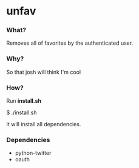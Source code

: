 # unfav
### What?
Removes all of favorites by the authenticated user.

### Why?
So that josh will think I'm cool

### How?
Run **install.sh**

  $ ./install.sh
  
It will install all dependencies.

### Dependencies
* python-twitter
* oauth
